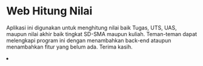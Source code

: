 # Web Hitung Nilai
Aplikasi ini digunakan untuk menghitung nilai baik Tugas, UTS, UAS, maupun nilai akhir baik tingkat SD-SMA maupun kuliah. 
Teman-teman dapat melengkapi program ini dengan menambahkan back-end ataupun menambahkan fitur yang belum ada. Terima kasih.
<li></li>

